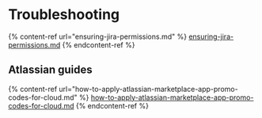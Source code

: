 # Troubleshooting

{% content-ref url="ensuring-jira-permissions.md" %}
[ensuring-jira-permissions.md](ensuring-jira-permissions.md)
{% endcontent-ref %}

## Atlassian guides

{% content-ref url="how-to-apply-atlassian-marketplace-app-promo-codes-for-cloud.md" %}
[how-to-apply-atlassian-marketplace-app-promo-codes-for-cloud.md](how-to-apply-atlassian-marketplace-app-promo-codes-for-cloud.md)
{% endcontent-ref %}
